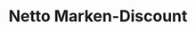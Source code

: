 ---
title: "Netto Marken-Discount"
url: /pocking/netto-marken-discount-buergermeister-schoenbauer-strasse/
shop: Supermarkt
---